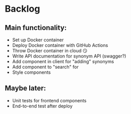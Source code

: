 # Backlog

## Main functionality:

- Set up Docker container
- Deploy Docker container with GitHub Actions
- Throw Docker container in cloud 😏
- Write API documentation for synonym API (swagger?)
- Add component in client for "adding" synonyms
- Add component to "search" for
- Style components

## Maybe later:

- Unit tests for frontend components
- End-to-end test after deploy
